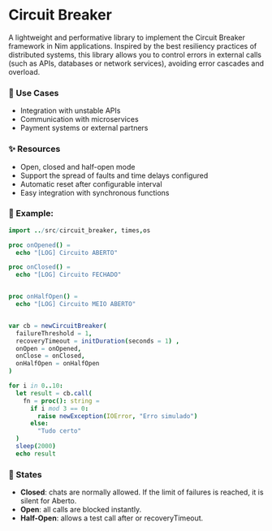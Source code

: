 # Circuit Breaker

A lightweight and performative library to implement the Circuit Breaker framework in Nim applications. Inspired by the best resiliency practices of distributed systems, this library allows you to control errors in external calls (such as APIs, databases or network services), avoiding error cascades and overload.

### 🔐 Use Cases
- Integration with unstable APIs
- Communication with microservices
- Payment systems or external partners



### ✨ Resources
- Open, closed and half-open mode
- Support the spread of faults and time delays configured
- Automatic reset after configurable interval
- Easy integration with synchronous functions



### 🔧 Example:
```nim
import ../src/circuit_breaker, times,os

proc onOpened() =
  echo "[LOG] Circuito ABERTO"

proc onClosed() =
  echo "[LOG] Circuito FECHADO"


proc onHalfOpen() =
  echo "[LOG] Circuito MEIO ABERTO"


var cb = newCircuitBreaker(
  failureThreshold = 1,
  recoveryTimeout = initDuration(seconds = 1) ,
  onOpen = onOpened,
  onClose = onClosed,
  onHalfOpen = onHalfOpen
)

for i in 0..10:
  let result = cb.call(
    fn = proc(): string =
      if i mod 3 == 0:
        raise newException(IOError, "Erro simulado")
      else:
        "Tudo certo"
  )
  sleep(2000)
  echo result

```
### 🚦 States

- **Closed**: chats are normally allowed. If the limit of failures is reached, it is silent for Aberto.
- **Open**: all calls are blocked instantly.
- **Half-Open**: allows a test call after or recoveryTimeout.




